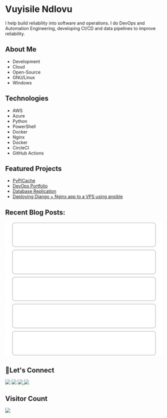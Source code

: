 # Vuyisile Ndlovu

I help build reliability into software and operations. I do DevOps and Automation Engineering, developing CI/CD and data pipelines to improve reliability.

## About Me

- Development
- Cloud
- Open-Source
- GNU/Linux
- Windows

## Technologies

- AWS
- Azure
- Python
- PowerShell
- Docker
- Nginx
- Docker
- CircleCI
- GitHub Actions

## Featured Projects

- [PyPICache](https://terrameijar.github.io/PyPICache/)
- [DevOps Portfolio](https://github.com/terrameijar/DevOps-Snippets/)
- [Database Replication](https://vuyisile.com/high-availability-in-postgresql-replication-with-docker/)
- [Deploying Django + Nginx app to a VPS using ansible](https://vuyisile.com/deploying-a-django-nginx-application-to-a-vps-with-ansible/)

## Recent Blog Posts:
<!-- blog-post-list:start -->
[![Bulawayo Python January 2024 Meetup](https://raw.githubusercontent.com/terrameijar/terrameijar/main/blog-post-list-output/Vuyisile's_Blog/Bulawayo_Python_January_2024_Meetup.svg)](https://vuyisile.com/bulawayo-python-january-2024-meetup/)
[![High Availability in PostgreSQL: Replication with Docker](https://raw.githubusercontent.com/terrameijar/terrameijar/main/blog-post-list-output/Vuyisile's_Blog/High_Availability_in_PostgreSQL__Replication_with_Docker.svg)](https://vuyisile.com/high-availability-in-postgresql-replication-with-docker/)
[![Clean Code Chapter 4 Summary: Comments](https://raw.githubusercontent.com/terrameijar/terrameijar/main/blog-post-list-output/Vuyisile's_Blog/Clean_Code_Chapter_4_Summary__Comments.svg)](https://vuyisile.com/clean-code-chapter-4-summary-comments/)
[![How to setup a static website with SSL/TLS, using Amazon S3 and CloudFront](https://raw.githubusercontent.com/terrameijar/terrameijar/main/blog-post-list-output/Vuyisile's_Blog/How_to_setup_a_static_website_with_SSL_TLS__using_Amazon_S3_and_CloudFront.svg)](https://vuyisile.com/how-to-setup-a-static-website-with-ssl-tls-using-amazon-s3-and-cloudfront/)
[![Ways to free up disk space on Ubuntu Linux Servers](https://raw.githubusercontent.com/terrameijar/terrameijar/main/blog-post-list-output/Vuyisile's_Blog/Ways_to_free_up_disk_space_on_Ubuntu_Linux_Servers.svg)](https://vuyisile.com/ways-to-free-up-disk-space-on-ubuntu-linux-servers/)


<!-- blog-post-list:end -->

## 🤝Let's Connect
<p>
  <a href="https://twitter.com/terrameijar"><img src="https://img.shields.io/badge/twitter-%231DA1F2.svg?&style=for-the-badge&logo=twitter&logoColor=white" height=25></a> 
  <a href="https://dev.to/vndlovu"><img src="https://img.shields.io/badge/dev.to-0A0A0A?style=for-the-badge&logo=devdotto&logoColor=white" height=25></a> 
  <a href="https://www.linkedin.com/in/vuyisile-ndlovu-080b3891/"><img src="https://img.shields.io/badge/linkedin-%230077B5.svg?&style=for-the-badge&logo=linkedin&logoColor=white" height=25> </a>
  <a href="mailto:vuyisilendlovu@gmail.com"><img src="https://img.shields.io/badge/gmail-%EA4225.svg?&style=for-the-badge&logo=gmail&logoColor=red" height=25></a>
</p>


## Visitor Count

![](https://komarev.com/ghpvc/?username=terrameijar)

